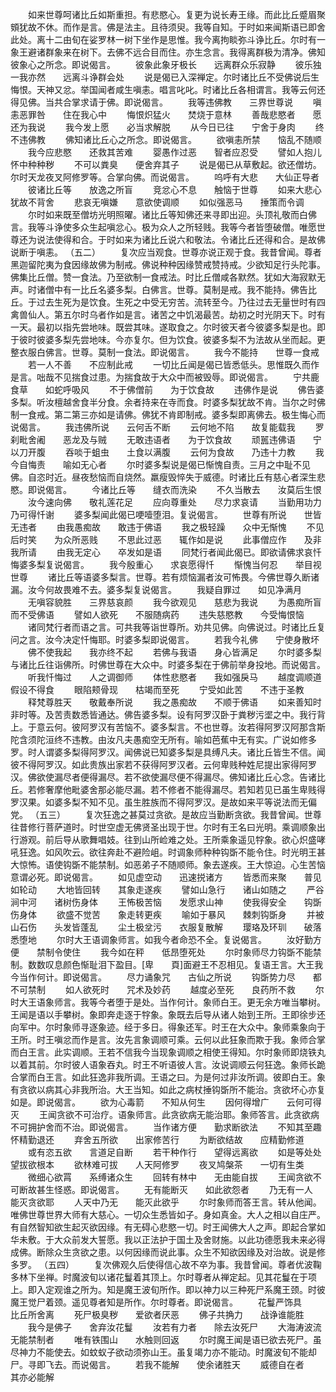 <!-- { "loadSidebar": true } -->
　　如来世尊呵诸比丘如斯重担。有悲愍心。复更为说长寿王缘。而此比丘蹙眉聚頞犹故不休。而作是言。佛是法主。且待须臾。我等自知。于时如来闻斯语已即舍此处。离十二由旬在娑罗林一树下坐作是思惟。我今离拘睒弥斗诤比丘。尔时有一象王避诸群象来在树下。去佛不远合目而住。亦生念言。我得离群极为清净。佛知彼象心之所念。即说偈言。
　　彼象此象牙极长　　远离群众乐寂静
　　彼乐独一我亦然　　远离斗诤群会处
　　说是偈已入深禅定。尔时诸比丘不受佛说后生悔恨。天神又忿。举国闻者咸生嗔恚。唱言叱叱。时诸比丘各相谓言。我等云何还得见佛。当共合掌求请于佛。即说偈言。
　　我等违佛教　　三界世尊说
　　嗔恚恶罪咎　　住在我心中
　　悔恨炽猛火　　焚烧于意林
　　善哉悲愍者　　愿还为我说
　　我今发上愿　　必当求解脱
　　从今日已往　　宁舍于身肉
　　终不违佛教
　　佛知诸比丘心之所念。即说偈言。
　　欲嗔恚所禁　　恼乱不随顺
　　我今应悲愍　　还救其苦难
　　婴愚作过恶　　智者应忍受
　　譬如人抱儿　　怀中种种秽
　　不可以粪臭　　便舍弃其子
　　说是偈已从草敷起。欲还僧坊。尔时天龙夜叉阿修罗等。合掌向佛。而说偈言。
　　呜呼有大悲　　大仙正导者
　　彼诸比丘等　　放逸之所盲
　　竞忿心不息　　触恼于世尊
　　如来大悲心　　犹故不背舍
　　悲哀无嗔嫌　　意欲使调顺
　　如似强恶马　　捶策而令调
　　尔时如来既至僧坊光明照曜。诸比丘等知佛还来寻即出迎。头顶礼敬而白佛言。我等斗诤使多众生起嗔忿心。极为众人之所轻贱。我等今者皆堕破僧。唯愿世尊还为说法使得和合。于时如来为诸比丘说六和敬法。令诸比丘还得和合。是故佛说断于嗔恚。
（五二）
　　复次应当观食。世尊亦说正观于食。我昔曾闻。尊者黑迦留陀夷为食因缘故佛为制戒。佛说种种因缘赞戒赞持戒。少欲知足行头陀事。佛集比丘僧。赞一食法。乃至欲制一食戒法。时比丘僧咸各默然。犹如大海寂默无声。时诸僧中有一比丘名婆多梨。白佛言。世尊。莫制是戒。我不能持。佛告比丘。于过去生死为是饮食。生死之中受无穷苦。流转至今。乃往过去无量世时有四禽兽仙人。第五尔时乌者作如是言。诸苦之中饥渴最苦。劫初之时光阴天下。时有一天。最初以指先尝地味。既尝其味。遂取食之。尔时彼天者今彼婆多梨是也。即于彼时彼婆多梨先尝地味。今亦复尔。但为饮食。彼婆多梨不为法故从坐而起。更整衣服白佛言。世尊。莫制一食法。即说偈言。
　　我今不能持　　世尊一食戒
　　若一人不善　　不应制此戒
　　一切比丘闻是偈已皆悉低头。思惟既久而作是言。咄哉不见揣食过患。为揣食故于大众中而被毁辱。即说偈言。
　　宁共鹿食草　　如蛇呼吸风
　　不于佛僧前　　为于饮食故
　　违佛作是说
　　佛告婆多梨。听汝檀越舍食半分食。余者持来在寺而食。时婆多梨犹故不肯。当尔之时佛制一食戒。第二第三亦如是请佛。佛犹不肯即制戒。婆多梨即离佛去。极生悔心而说偈言。
　　我违佛所说　　云何舌不断
　　云何地不陷　　故复能载我
　　罗刹毗舍阇　　恶龙及与贼
　　无敢违语者　　为于饮食故
　　顽嚚违佛语　　宁以刀开腹
　　吞啖于蛆虫　　土食以满腹
　　云何为食故　　乃违十力教
　　我今自悔责　　喻如无心者
　　尔时婆多梨说是偈已惭愧自责。三月之中耻不见佛。自恣时近。昼夜愁恼而自烧然。羸瘦毁悴失于威德。时诸比丘有慈心者深生悲愍。即说偈言。
　　今诸比丘等　　缝衣而洗染
　　不久当散去　　汝莫后生恨
　　汝今速向佛　　敬礼莲花足
　　应向尊重处　　尽力求哀请
　　当勤用功力　　乃可得忏谢
　　婆多梨闻此偈已哽噎堕泪。复说偈言。
　　世尊有所说　　世皆无违者
　　由我愚痴故　　敢违于佛语
　　我之极轻躁　　众中无惭愧
　　不见后时笑　　为众所恶贱
　　不思此过恶　　辄作如是说
　　此事僧应作　　及非我所请
　　由我无定心　　卒发如是语
　　同梵行者闻此偈已。即欲请佛求哀忏悔婆多梨复说偈言。
　　我今殷重心　　求哀愿得忏
　　惭愧当何忍　　举目视世尊
　　诸比丘等语婆多梨言。世尊。若有烦恼漏者汝可怖畏。今佛世尊久断诸漏。汝今何故畏难不去。婆多梨复说偈言。
　　我疑自罪过　　如见净满月
　　无嗔容貌胜　　三界慈哀颜
　　我今欲观见　　慈悲为我说
　　为愚痴所盲　　而不受佛语
　　譬如人欲死　　不服随病药
　　违失慈愍教　　今受悔恨恼
　　诸同梵行者而语之言。可共我等诣世尊所。劝共见佛。向佛说过。时诸比丘复问之言。汝今决定忏悔耶。时婆多梨即说偈言。
　　若我今礼佛　　宁使身散坏
　　佛不使我起　　我亦终不起
　　若佛与我语　　身心皆满足
　　尔时婆多梨与诸比丘往诣佛所。时佛世尊在大众中。时婆多梨在于佛前举身投地。而说偈言。
　　听我忏悔过　　人之调御师
　　体性悲愍者　　我如强戾马
　　越度调顺道　　假设不得食
　　眼陷颊骨现　　枯竭而至死
　　宁受如此苦　　不违于圣教
　　释梵尊胜天　　敬戴奉所说
　　我之愚痴故　　不顺于佛语
　　如来善知时非时等。及苦责数悉皆通达。佛告婆多梨。设有阿罗汉卧于粪秽污埿之中。我行背上。于意云何。彼阿罗汉有苦恼不。婆多梨言。不也世尊。汝若得阿罗汉阿那含斯陀含须陀洹终不违教。由汝凡夫愚痴空无所有。喻如芭蕉中无有实。广说如修多罗。时人谓婆多梨得阿罗汉。闻佛说已知婆多梨是具缚凡夫。诸比丘皆生不信。闻彼不得阿罗汉。如此贵族出家若不获得阿罗汉者。云何卑贱种姓尼提出家得阿罗汉。佛欲使漏尽者便得漏尽。若不欲使漏尽便不得漏尽。佛知诸比丘心念。告诸比丘。若修奢摩他毗婆舍那必能尽漏。若不修者不能得漏尽。若知若见已虽生卑贱得罗汉果。如婆多梨不知不见。虽生胜族而不得阿罗汉。是故如来平等说法而无偏党。
（五三）
　　复次狂逸之甚莫过贪欲。是故应当勤断贪欲。我昔曾闻。世尊往昔修行菩萨道时。时世空虚无佛贤圣出现于世。尔时有王名曰光明。乘调顺象出行游观。前后导从歌舞唱妓。往到山所崄难之处。王所乘象遥见牸象。欲心炽盛哮吼狂逸。如风吹云。欲往奔赴不避险岨。时调象师种种钩斲不能令住。时光明王甚大惊怖。语使钩斲不能禁制。如恶弟子不随顺师。象去遂疾。王大惊迫。心生苦恼意谓必死。即说偈言。
　　如见虚空动　　迅速捝诸方
　　皆悉而来聚　　普见如轮动
　　大地皆回转　　其象走遂疾
　　譬如山急行　　诸山如随之
　　严谷涧中河　　诸树伤身体
　　王怖极苦恼　　发愿求山神
　　使我得安全　　钩斲伤身体
　　欲盛不觉苦　　象走转更疾
　　喻如于暴风　　棘刺钩斲身
　　并被山石伤　　头发皆蓬乱
　　尘土极坌污　　衣服复散解
　　璎珞及环玔　　破落悉堕地
　　尔时大王语调象师言。如我今者命恐不全。复说偈言。
　　汝好勤方便　　禁制令使住
　　我今如在秤　　低昂堕死处
　　尔时象师尽力钩斲不能禁制。数数叹息颜色惭耻泪下盈目。[卑　　頁]面避王不忍相见。复语王言。大王我今当作何计。即说偈言。
　　尽力诵象咒　　古仙之所说
　　钩斲势力尽　　都不可禁制
　　如人欲死时　　咒术及妙药
　　越度必至死　　良药所不救
　　尔时大王语象师言。我等今者堕于是处。当作何计。象师白王。更无余方唯当攀树。王闻是语以手攀树。象即奔走逐于牸象。象既去后导从诸人始到王所。王即徐步还向军中。尔时象师寻逐象迹。经于多日。得象还军。时王在大众中。象师乘象向于王所。时王嗔忿而作是言。汝先言象调顺可乘。云何以此狂象而欺于我。象师合掌而白王言。此实调顺。王若不信我今当现象调顺之相使王得知。尔时象师即烧铁丸以着其前。尔时彼人语象吞丸。时王不听语彼人言。汝说调顺云何狂逸。象师长跪合掌而白王言。如此狂逸非我所调。王语之曰。为是何过非汝所调。彼即白王。象有贪欲以病其心非我所治。大王当知。如此之病杖捶钩斲所不能治。贪欲坏心亦复如是。即说偈言。
　　欲为心毒箭　　不知从何生
　　因何得增广　　云何可得灭
　　王闻贪欲不可治疗。语象师言。此贪欲病无能治耶。象师答言。此贪欲病不可拥护舍而不治。即说偈言。
　　当作诸方便　　勤求断欲法
　　不知其至趣　　怀精勤退还
　　弃舍五所欲　　出家修苦行
　　为断欲结故　　应精勤修道
　　或有恣五欲　　言道足自断
　　若干种作行　　望得远离欲
　　如是等处处　　望拔欲根本
　　欲林难可拔　　人天阿修罗
　　夜叉鸠槃茶　　一切有生类
　　微细心欲罥　　系缚诸众生
　　回转有林中　　无由能自拔
　　王闻贪欲不可断故甚生怪惑。即说偈言。
　　无有能断灭　　如此欲怨者
　　乃无有一人　　能灭贪欲耶
　　人天中乃无　　能灭此欲乎
　　尔时象师而答王言。转从他闻。唯佛世尊世界大师有大慈心。一切众生悉皆如子。身如真金。大人之相以自庄严。有自然智知欲生起灭欲因缘。有无碍心悲愍一切。时王闻佛大人之声。即起合掌如华未敷。于大众前发大誓愿。我以正法护于国土及舍财施。以此功德愿我未来必得成佛。断除众生贪欲之患。以何因缘而说此事。众生不知欲因缘及对治故。说是修多罗。
（五四）
　　复次佛观久后使得信心故不卒为事。我昔曾闻。尊者优波鞠多林下坐禅。时魔波旬以诸花鬘着其顶上。尔时尊者从禅定起。见其花鬘在于项上。即入定观谁之所为。知是魔王波旬所作。即以神力以三种死尸系魔王颈。时彼魔王觉尸着颈。遥见尊者知是所作。尔时尊者。即说偈言。
　　花鬘严饰具　　比丘所舍离
　　死尸极臭秽　　爱欲者厌恶
　　佛子共捔力　　战诤谁能胜
　　我今是佛子　　舍弃汝花鬘
　　汝若有力者　　除去汝死尸
　　大海涛波流　　无能禁制者
　　唯有铁围山　　水触则回返
　　尔时魔王闻是语已欲去死尸。虽尽神力不能使去。如蚊蚁子欲动须弥山王。虽复竭力亦不能动。时魔波旬不能却尸。寻即飞去。而说偈言。
　　若我不能解　　使余诸胜天
　　威德自在者　　其亦必能解
